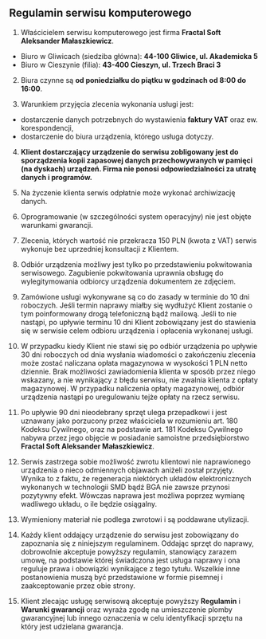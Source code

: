 ## Regulamin serwisu komputerowego

1. Właścicielem serwisu komputerowego jest firma **Fractal Soft Aleksander Małaszkiewicz**.
  * Biuro w Gliwicach (siedziba główna): **44-100 Gliwice, ul. Akademicka 5**
  * Biuro w Cieszynie (filia): **43-400 Cieszyn, ul. Trzech Braci 3**

2. Biura czynne są **od poniedziałku do piątku w godzinach od 8:00 do 16:00**.

3. Warunkiem przyjęcia zlecenia wykonania usługi jest:
  - dostarczenie danych potrzebnych do wystawienia **faktury VAT** oraz ew. korespondencji,
  - dostarczenie do biura urządzenia, którego usługa dotyczy.

4. **Klient dostarczający urządzenie do serwisu zobligowany jest do sporządzenia kopii zapasowej danych przechowywanych w pamięci (na dyskach) urządzeń. Firma nie ponosi odpowiedzialności za utratę danych i programów.**

5. Na życzenie klienta serwis odpłatnie może wykonać archiwizację danych.

6. Oprogramowanie (w szczególności system operacyjny) nie jest objęte warunkami gwarancji.

7. Zlecenia, których wartość nie przekracza 150 PLN (kwota z VAT) serwis wykonuje bez uprzedniej konsultacji z Klientem.

8. Odbiór urządzenia możliwy jest tylko po przedstawieniu pokwitowania serwisowego. Zagubienie pokwitowania uprawnia obsługę do wylegitymowania odbiorcy urządzenia dokumentem ze zdjęciem.

9. Zamówione usługi wykonywane są co do zasady w terminie do 10 dni roboczych. Jeśli termin naprawy miałby się wydłużyć Klient zostanie o tym poinformowany drogą telefoniczną bądź mailową. Jeśli to nie nastąpi, po upływie terminu 10 dni Klient zobowiązany jest do stawienia się w serwisie celem odbioru urządzenia i opłacenia wykonanej usługi.

10. W przypadku kiedy Klient nie stawi się po odbiór urządzenia po upływie 30 dni roboczych od dnia wysłania wiadomości o zakończeniu zlecenia może zostać naliczana opłata magazynowa w wysokości 1 PLN netto dziennie. Brak możliwości zawiadomienia klienta w sposób przez niego wskazany, a nie wynikający z błędu serwisu, nie zwalnia klienta z opłaty magazynowej. W przypadku naliczenia opłaty magazynowej, odbiór urządzenia nastąpi po uregulowaniu tejże opłaty na rzecz serwisu.

11. Po upływie 90 dni nieodebrany sprzęt ulega przepadkowi i jest uznawany jako porzucony przez właściciela w rozumieniu art. 180 Kodeksu Cywilnego, oraz na podstawie art. 181 Kodeksu Cywilnego nabywa przez jego objęcie w posiadanie samoistne przedsiębiorstwo **Fractal Soft Aleksander Małaszkiewicz**.

12. Serwis zastrzega sobie możliwość zwrotu klientowi nie naprawionego urządzenia o nieco odmiennych objawach aniżeli został przyjęty. Wynika to z faktu, że regeneracja niektórych układów elektronicznych wykonanych w technologii SMD bądź BGA nie zawsze przynosi pozytywny efekt. Wówczas naprawa jest możliwa poprzez wymianę wadliwego układu, o ile będzie osiągalny.

13. Wymieniony materiał nie podlega zwrotowi i są poddawane utylizacji.

14. Każdy klient oddający urządzenie do serwisu jest zobowiązany do zapoznania się z niniejszym regulaminem. Oddając sprzęt do naprawy, dobrowolnie akceptuje powyższy regulamin, stanowiący zarazem umowę, na podstawie której świadczona jest usługa naprawy i ona reguluje prawa i obowiązki wynikające z tego tytułu. Wszelkie inne postanowienia muszą być przedstawione w formie pisemnej i zaakceptowanie przez obie strony.

15. Klient zlecając usługę serwisową akceptuje powyższy **Regulamin** i **Warunki gwarancji** oraz wyraża zgodę na umieszczenie plomby gwarancyjnej lub innego oznaczenia w celu identyfikacji sprzętu na który jest udzielana gwarancja.
